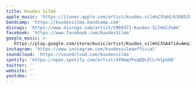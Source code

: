 ```yaml
---
title: Kuudes Silmä
apple_music: 'https://itunes.apple.com/artist/kuudes-silm%C3%A4/636852838'
bandcamp: 'https://kuudessilma.bandcamp.com'
discogs: 'https://www.discogs.com/artist/2969371-Kuudes-Silm%C3%A4'
facebook: 'https://www.facebook.com/KuudesSilma'
google_music: >-
   https://play.google.com/store/music/artist/Kuudes_silm%C3%A4?id=Ama2zh45ozhms6jv6lbdyhup57e
instagram: 'https://www.instagram.com/kuudessilmaofficial'
soundcloud: 'https://soundcloud.com/kuudessilma'
spotify: 'https://open.spotify.com/artist/4fHmqYPxqQQL9lLrh1pGhD'
twitter: ''
website: ''
youtube: ''
---
```

